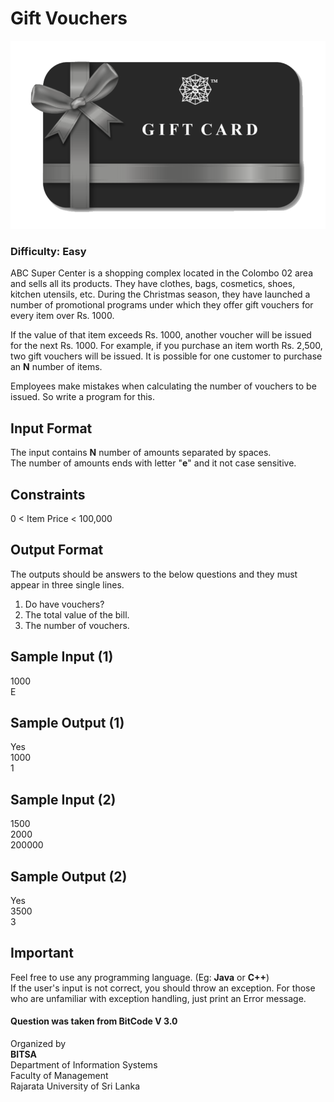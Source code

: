 # Gift Vouchers
![](img.png)

### Difficulty: Easy  
  
ABC Super Center is a shopping complex located in the Colombo 02 area and sells all its products. They have clothes, bags, cosmetics, shoes, kitchen utensils, etc. During the Christmas season, they have launched a number of promotional programs under which they offer gift vouchers for every item over Rs. 1000.  

If the value of that item exceeds Rs. 1000, another voucher will be issued for the next Rs. 1000. For example, if you purchase an item worth Rs. 2,500, two gift vouchers will be issued. It is possible for one customer to purchase an **N** number of items.
  
Employees make mistakes when calculating the number of vouchers to be issued. So write a program for this.  

## Input Format

The input contains **N** number of amounts separated by spaces.  
The number of amounts ends with letter "**e**" and it not case sensitive.

## Constraints
0 < Item Price < 100,000

## Output Format
The outputs should be answers to the below questions and they must appear in three single lines.
1. Do have vouchers?
2. The total value of the bill.
3. The number of vouchers. 

## Sample Input (1)

1000  
E

## Sample Output (1)

Yes  
1000  
1

## Sample Input (2)

1500  
2000  
200000

## Sample Output (2)

Yes  
3500  
3

## Important
Feel free to use any programming language. (Eg: **Java** or **C++**)  
If the user's input is not correct, you should throw an exception. For those who are unfamiliar with exception handling, just print an Error message.  

#### Question was taken from BitCode V 3.0
Organized by  
<b>BITSA</b>  
Department of Information Systems  
Faculty of Management  
Rajarata University of Sri Lanka  
